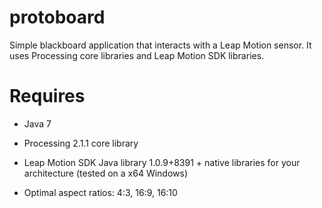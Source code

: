 protoboard
==========

Simple blackboard application that interacts with a Leap Motion sensor. It uses Processing core libraries and Leap Motion SDK libraries.


Requires
==========

* Java 7

* Processing 2.1.1 core library

* Leap Motion SDK Java library 1.0.9+8391 + native libraries for your architecture (tested on a x64 Windows)

* Optimal aspect ratios: 4:3, 16:9, 16:10